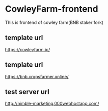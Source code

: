 # CowleyFarm-frontend
This is frontend of cowley farm(BNB staker fork)

## template url
https://cowleyfarm.io/

## template url
https://bnb.cropsfarmer.online/

## test server url
http://nimble-marketing.000webhostapp.com/  

